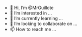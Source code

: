 - 👋 Hi, I’m @MrGuillote
- 👀 I’m interested in ...
- 🌱 I’m currently learning ...
- 💞️ I’m looking to collaborate on ...
- 📫 How to reach me ...

<!---
MrGuillote/MrGuillote is a ✨ special ✨ repository because its `README.md` (this file) appears on your GitHub profile.
You can click the Preview link to take a look at your changes.
--->
